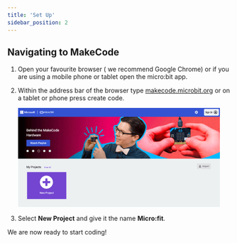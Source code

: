 ```yaml
---
title: 'Set Up'
sidebar_position: 2
---
```


## Navigating to MakeCode

1. Open your favourite browser ( we recommend Google Chrome) or if you are using a mobile phone or tablet open the micro:bit app.

2. Within the address bar of the browser type [makecode.microbit.org](https://makecode.microbit.org/) or on a tablet or phone press create code.

   ![MakeCode website preview](./img/MakeCodeWebsite.png)

3. Select **New Project** and give it the name **Micro:fit**.

We are now ready to start coding!